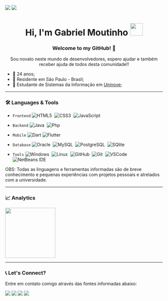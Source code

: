 ![](https://img.shields.io/github/followers/Moutinhogabriel?logo=github)
![](https://komarev.com/ghpvc/?username=Moutinhogabriel&color=blue&style=flat)

<h1 align="center">
     Hi, I'm Gabriel Moutinho
     <img src="https://emojis.slackmojis.com/emojis/images/1626363216/47507/pepe-hacker.gif?1626363216" width="40"/>
</h1>

<h3 align="center"> Welcome to my GitHub! 🤝 </h3> 
<p align="center"> Sou novato neste mundo de desenvolvedores, espero ajudar e também receber ajuda de todos desta comunidade!!</p>

- :link: 24 anos;
- :link: Residente em São Paulo - Brasil;
- :link: Estudante de Sistemas da Informação em [Uninove](https://www.uninove.br/);

---

<h3> 🛠 Languages & Tools </h3>

- `Frontend` ![HTML5](https://img.shields.io/badge/-HTML5-05122A?&logo=HTML5)&nbsp;
             ![CSS3](https://img.shields.io/badge/-CSS3-05122A?&logo=css3&logoColor=007ACC)&nbsp;
             ![JavaScript](https://img.shields.io/badge/-JavaScript-05122A?&logo=JavaScript)&nbsp;
         
- `Backend` ![Java](https://img.shields.io/badge/-Java-05122A?&logo=Java)&nbsp;
            ![Php](https://img.shields.io/badge/-PhP-05122A?&logo=Php)&nbsp;

- `Mobile` ![Dart](https://img.shields.io/badge/-Dart-05122A?&logo=Dart&logoColor=007ACC)
           ![Flutter](https://img.shields.io/badge/-Flutter-05122A?&logo=Flutter&logoColor=00BFFF)


- `Database` ![Oracle](https://img.shields.io/badge/-Oracle-05122A?&logo=Oracle&logoColor=8B0000)&nbsp;
             ![MySQL](https://img.shields.io/badge/-MySQL-05122A?&logo=MySQL)&nbsp;
             ![PostgreSQL](https://img.shields.io/badge/-PostgreSQL-05122A?&logo=PostgreSQL)&nbsp;
             ![SQlite](https://img.shields.io/badge/-SQlite-05122A?&logo=SQlite)

- `Tools` ![Windows](https://img.shields.io/badge/-Windows-05122A?&logo=Windows&logoColor=007ACC)&nbsp;
          ![Linux](https://img.shields.io/badge/-Linux-05122A?&logo=Linux)&nbsp;
          ![GitHub](https://img.shields.io/badge/-GitHub-05122A?&logo=GitHub)&nbsp;
          ![Git](https://img.shields.io/badge/-Git-05122A?style=flat&logo=git)&nbsp;
          ![VSCode](https://img.shields.io/badge/-VSCode-05122A?&logo=visual-studio-code&logoColor=007ACC)&nbsp; 
          ![NetBeans IDE](https://img.shields.io/badge/-NetBeans%20IDE-05122A?&logo=Apache%20NetBeans%20IDE)&nbsp;

OBS: Todas as linguagens e ferramentas informadas são de breve conhecimento e pequenas experiências com projetos pessoais e atrelados com a universidade.

---

<h3> 📈 Analytics </h3>

<p align="left">
<a href="https://github.com/moutinhogabriel">
  <img height="160em" src="https://github-readme-stats.vercel.app/api?username=Moutinhogabriel&show_icons=true&theme=radical"/> 
<!--  <img height="160em" src="https://github-readme-stats.vercel.app/api/top-langs/?username=Moutinhogabriel&hide=scss&layout=compact&theme=radical"/> -->
</a>
</p>



---

<h3> 📞 Let's Connect? </h3>
<p> Entre em contato comigo através das fontes informadas abaixo: </p>

<p align="left">
     <a href="mailto:gabriel.moutinho@outlook.com"><img src="https://img.shields.io/badge/-Outlook-blue?&logo=Microsoft"/></a>
     <!-- <a href="https://www.linkedin.com/in/moutinhogabriel/"><img src="https://img.shields.io/badge/-Linkedln-0A66C2?&logo=Linkedin&logoColor=FFFFFF"/></a> -->
     <a href="https://api.whatsapp.com/send?1=pt_BR&phone=5511960992694"><img src="https://img.shields.io/badge/-WhatsApp-25D366?&logo=WhatsApp&logoColor=FFFFFF"/></a>
     <a href="https://instagram.com/gabriel_smoutinho"><img src="https://img.shields.io/badge/-Instagram_-E4405F?&logo=Instagram&logoColor=FFFFFF"/></a>
     <a href="https://t.me/gabrielmoutinho"><img src="https://img.shields.io/badge/-Telegram-blue?&logo=Telegram"/></a>
</p>
